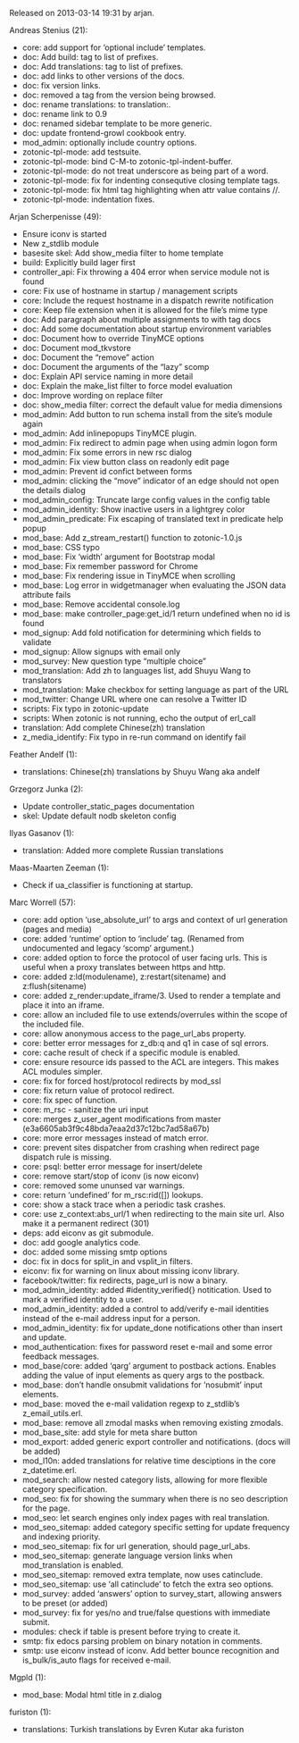Released on 2013-03-14 19:31 by arjan.

Andreas Stenius (21):

*   core: add support for ‘optional include’ templates.
*   doc: Add build: tag to list of prefixes.
*   doc: Add translations: tag to list of prefixes.
*   doc: add links to other versions of the docs.
*   doc: fix version links.
*   doc: removed a tag from the version being browsed.
*   doc: rename translations: to translation:.
*   doc: rename link to 0.9
*   doc: renamed sidebar template to be more generic.
*   doc: update frontend-growl cookbook entry.
*   mod\_admin: optionally include country options.
*   zotonic-tpl-mode: add testsuite.
*   zotonic-tpl-mode: bind C-M-to zotonic-tpl-indent-buffer.
*   zotonic-tpl-mode: do not treat underscore as being part of a word.
*   zotonic-tpl-mode: fix for indenting consequtive closing template tags.
*   zotonic-tpl-mode: fix html tag highlighting when attr value contains //.
*   zotonic-tpl-mode: indentation fixes.

Arjan Scherpenisse (49):

*   Ensure iconv is started
*   New z\_stdlib module
*   basesite skel: Add show\_media filter to home template
*   build: Explicitly build lager first
*   controller\_api: Fix throwing a 404 error when service module not is found
*   core: Fix use of hostname in startup / management scripts
*   core: Include the request hostname in a dispatch rewrite notification
*   core: Keep file extension when it is allowed for the file’s mime type
*   doc: Add paragraph about multiple assignments to with tag docs
*   doc: Add some documentation about startup environment variables
*   doc: Document how to override TinyMCE options
*   doc: Document mod\_tkvstore
*   doc: Document the “remove” action
*   doc: Document the arguments of the “lazy” scomp
*   doc: Explain API service naming in more detail
*   doc: Explain the make\_list filter to force model evaluation
*   doc: Improve wording on replace filter
*   doc: show\_media filter: correct the default value for media dimensions
*   mod\_admin: Add button to run schema install from the site’s module again
*   mod\_admin: Add inlinepopups TinyMCE plugin.
*   mod\_admin: Fix redirect to admin page when using admin logon form
*   mod\_admin: Fix some errors in new rsc dialog
*   mod\_admin: Fix view button class on readonly edit page
*   mod\_admin: Prevent id confict between forms
*   mod\_admin: clicking the “move” indicator of an edge should not open the details dialog
*   mod\_admin\_config: Truncate large config values in the config table
*   mod\_admin\_identity: Show inactive users in a lightgrey color
*   mod\_admin\_predicate: Fix escaping of translated text in predicate help popup
*   mod\_base: Add z\_stream\_restart() function to zotonic-1.0.js
*   mod\_base: CSS typo
*   mod\_base: Fix ‘width’ argument for Bootstrap modal
*   mod\_base: Fix remember password for Chrome
*   mod\_base: Fix rendering issue in TinyMCE when scrolling
*   mod\_base: Log error in widgetmanager when evaluating the JSON data attribute fails
*   mod\_base: Remove accidental console.log
*   mod\_base: make controller\_page:get\_id/1 return undefined when no id is found
*   mod\_signup: Add fold notification for determining which fields to validate
*   mod\_signup: Allow signups with email only
*   mod\_survey: New question type “multiple choice”
*   mod\_translation: Add zh to languages list, add Shuyu Wang to translators
*   mod\_translation: Make checkbox for setting language as part of the URL
*   mod\_twitter: Change URL where one can resolve a Twitter ID
*   scripts: Fix typo in zotonic-update
*   scripts: When zotonic is not running, echo the output of erl\_call
*   translation: Add complete Chinese(zh) translation
*   z\_media\_identify: Fix typo in re-run command on identify fail

Feather Andelf (1):

*   translations: Chinese(zh) translations by Shuyu Wang aka andelf

Grzegorz Junka (2):

*   Update controller\_static\_pages documentation
*   skel: Update default nodb skeleton config

Ilyas Gasanov (1):

*   translation: Added more complete Russian translations

Maas-Maarten Zeeman (1):

*   Check if ua\_classifier is functioning at startup.

Marc Worrell (57):

*   core: add option ‘use\_absolute\_url’ to args and context of url generation (pages and media)
*   core: added ‘runtime’ option to ‘include’ tag. (Renamed from undocumented and legacy ‘scomp’ argument.)
*   core: added option to force the protocol of user facing urls. This is useful when a proxy translates between https and http.
*   core: added z:ld(modulename), z:restart(sitename) and z:flush(sitename)
*   core: added z\_render:update\_iframe/3. Used to render a template and place it into an iframe.
*   core: allow an included file to use extends/overrules within the scope of the included file.
*   core: allow anonymous access to the page\_url\_abs property.
*   core: better error messages for z\_db:q and q1 in case of sql errors.
*   core: cache result of check if a specific module is enabled.
*   core: ensure resource ids passed to the ACL are integers. This makes ACL modules simpler.
*   core: fix for forced host/protocol redirects by mod\_ssl
*   core: fix return value of protocol redirect.
*   core: fix spec of function.
*   core: m\_rsc - sanitize the uri input
*   core: merges z\_user\_agent modifications from master (e3a6605ab3f9c48bda7eaa2d37c12bc7ad58a67b)
*   core: more error messages instead of match error.
*   core: prevent sites dispatcher from crashing when redirect page dispatch rule is missing.
*   core: psql: better error message for insert/delete
*   core: remove start/stop of iconv (is now eiconv)
*   core: removed some ununsed var warnings.
*   core: return ‘undefined’ for m\_rsc:rid(\[\]) lookups.
*   core: show a stack trace when a periodic task crashes.
*   core: use z\_context:abs\_url/1 when redirecting to the main site url. Also make it a permanent redirect (301)
*   deps: add eiconv as git submodule.
*   doc: add google analytics code.
*   doc: added some missing smtp options
*   doc: fix in docs for split\_in and vsplit\_in filters.
*   eiconv: fix for warning on linux about missing iconv library.
*   facebook/twitter: fix redirects, page\_url is now a binary.
*   mod\_admin\_identity: added #identity\_verified\{\} notitication. Used to mark a verified identity to a user.
*   mod\_admin\_identity: added a control to add/verify e-mail identities instead of the e-mail address input for a person.
*   mod\_admin\_identity: fix for update\_done notifications other than insert and update.
*   mod\_authentication: fixes for password reset e-mail and some error feedback messages.
*   mod\_base/core: added ‘qarg’ argument to postback actions. Enables adding the value of input elements as query args to the postback.
*   mod\_base: don’t handle onsubmit validations for ‘nosubmit’ input elements.
*   mod\_base: moved the e-mail validation regexp to z\_stdlib’s z\_email\_utils.erl.
*   mod\_base: remove all zmodal masks when removing existing zmodals.
*   mod\_base\_site: add style for meta share button
*   mod\_export: added generic export controller and notifications. (docs will be added)
*   mod\_l10n: added translations for relative time desciptions in the core z\_datetime.erl.
*   mod\_search: allow nested category lists, allowing for more flexible category specification.
*   mod\_seo: fix for showing the summary when there is no seo description for the page.
*   mod\_seo: let search engines only index pages with real translation.
*   mod\_seo\_sitemap: added category specific setting for update frequency and indexing priority.
*   mod\_seo\_sitemap: fix for url generation, should page\_url\_abs.
*   mod\_seo\_sitemap: generate language version links when mod\_translation is enabled.
*   mod\_seo\_sitemap: removed extra template, now uses catinclude.
*   mod\_seo\_sitemap: use ‘all catinclude’ to fetch the extra seo options.
*   mod\_survey: added ‘answers’ option to survey\_start, allowing answers to be preset (or added)
*   mod\_survey: fix for yes/no and true/false questions with immediate submit.
*   modules: check if table is present before trying to create it.
*   smtp: fix edocs parsing problem on binary notation in comments.
*   smtp: use eiconv instead of iconv. Add better bounce recognition and is\_bulk/is\_auto flags for received e-mail.

Mgpld (1):

*   mod\_base: Modal html title in z.dialog

furiston (1):

*   translations: Turkish translations by Evren Kutar aka furiston